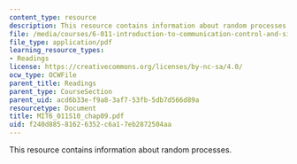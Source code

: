 ```yaml
---
content_type: resource
description: This resource contains information about random processes.
file: /media/courses/6-011-introduction-to-communication-control-and-signal-processing-spring-2010/f240d88581626352c6a17eb2872504aa_MIT6_011S10_chap09.pdf
file_type: application/pdf
learning_resource_types:
- Readings
license: https://creativecommons.org/licenses/by-nc-sa/4.0/
ocw_type: OCWFile
parent_title: Readings
parent_type: CourseSection
parent_uid: acd6b33e-f9a8-3af7-53fb-5db7d566d89a
resourcetype: Document
title: MIT6_011S10_chap09.pdf
uid: f240d885-8162-6352-c6a1-7eb2872504aa
---
```

This resource contains information about random processes.
